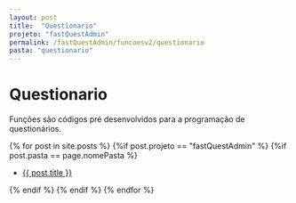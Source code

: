 ```yaml
---
layout: post
title:  "Questionario"
projeto: "fastQuestAdmin"
permalink: /fastQuestAdmin/funcoesv2/questionario
pasta: "questionario"
---
```

# Questionario

Funções são códigos pré desenvolvidos para a programação de questionários.
<div class="row">    
    {% for post in site.posts %}
        {%if post.projeto == "fastQuestAdmin" %}
            {%if post.pasta == page.nomePasta %}  
            <ul  class="4u 6u$(small)">
                <li>
                    <a href="{{ site.baseurl}}{{ post.url}}">{{ post.title }}</a>  
                </li>
            </ul>
            {% endif %}
        {% endif %}
    {% endfor %}    
</div>    

